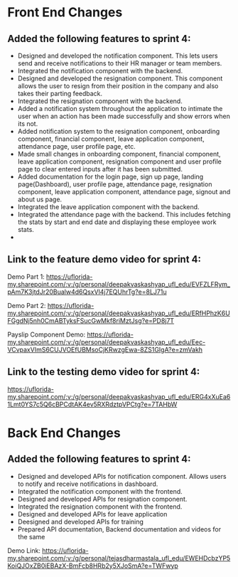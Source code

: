 # Front End Changes

## Added the following features to sprint 4:

* Designed and developed the notification component. This lets users send and receive notifications to their HR manager or team members.
* Integrated the notification component with the backend.
* Designed and developed the resignation component. This component allows the user to resign from their position in the company and also takes their parting feedback.
* Integrated the resignation component with the backend.
* Added a notification system throughout the application to intimate the user when an action has been made successfully and show errors when its not.
* Added notification system to the resignation component, onboarding component, financial component, leave application component, attendance page, user profile page, etc.
* Made small changes in onboarding component, financial component, leave application component, resignation component and user profile page to clear entered inputs after it has been submitted.
* Added documentation for the login page, sign up page, landing page(Dashboard), user profile page, attendance page, resignation component, leave application component, attendance page, signout and about us page.
* Integrated the leave application component with the backend.
* Integrated the attendance page with the backend. This includes fetching the stats by start and end date and displaying these employee work stats.
* 


## Link to the feature demo video for sprint 4: 

Demo Part 1: https://uflorida-my.sharepoint.com/:v:/g/personal/deepakvaskashyap_ufl_edu/EVFZLFRym_pAm7K3jtdJr20Bualw4d6QsxVl4j7EQUhrTg?e=8LJ71u

Demo Part 2: https://uflorida-my.sharepoint.com/:v:/g/personal/deepakvaskashyap_ufl_edu/ERfHPhzK6UFGgdNj5nh0CmABTyksFSucGwMkf8riMztJsg?e=PD8j7T

Payslip Component Demo: https://uflorida-my.sharepoint.com/:v:/g/personal/deepakvaskashyap_ufl_edu/Eec-VCvpaxVImS6CUJVOEfUBMsoCjKRwzgEwa-8ZS1GIgA?e=zmVakh

## Link to the testing demo video for sprint 4: 

https://uflorida-my.sharepoint.com/:v:/g/personal/deepakvaskashyap_ufl_edu/ERG4xXuEa61Lmt0YS7c5Q6cBPCdtAK4ev5RXRdztpVPCtg?e=7TAHbW


# Back End Changes

## Added the following features to sprint 4:

* Designed and developed APIs for notification component. Allows users to notify and receive notifications in dashboard.
* Integrated the notification component with the frontend.
* Designed and developed APIs for resignation component. 
* Integrated the resignation component with the frontend.
* Designed and developed APIs for leave application
* Deesigned and developed APIs for training 
* Prepared API documentation, Backend documentation and videos for the same

Demo Link:
https://uflorida-my.sharepoint.com/:v:/g/personal/tejasdharmastala_ufl_edu/EWEHDcbzYP5KoiQJOxZB0iEBAzX-BmFcb8HRb2y5XJoSmA?e=TWFwyp
